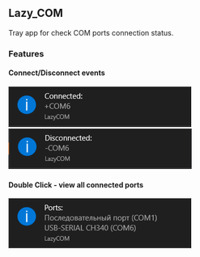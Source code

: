 ## Lazy_COM
Tray app for check COM ports connection status.

### Features

#### Connect/Disconnect events

![Connect](https://github.com/VasenevEA/Lazy_COM/blob/master/example/trayConnect.png)
![Disconnect](https://github.com/VasenevEA/Lazy_COM/blob/master/example/trayDisconnect.png)

#### Double Click - view all connected ports

![All connected ports](https://github.com/VasenevEA/Lazy_COM/blob/master/example/trayAll.png)
